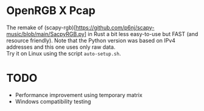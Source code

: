 # OpenRGB X Pcap
The remake of (scapy-rgb)[https://github.com/p6nj/scapy-music/blob/main/SacpyRGB.py] in Rust a bit less easy-to-use but FAST (and resource friendly).
Note that the Python version was based on IPv4 addresses and this one uses only raw data.  
Try it on Linux using the script `auto-setup.sh`.
# TODO
- Performance improvement using temporary matrix
- Windows compatibility testing